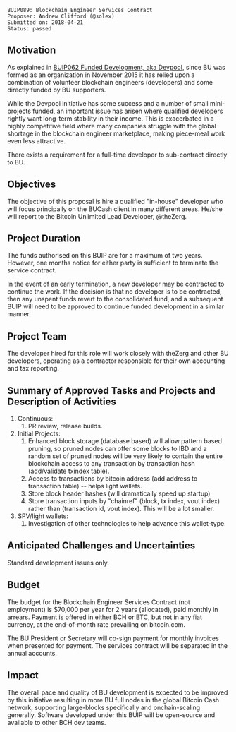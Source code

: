     BUIP089: Blockchain Engineer Services Contract
    Proposer: Andrew Clifford (@solex)
    Submitted on: 2018-04-21
    Status: passed

Motivation
----------

As explained in [BUIP062 Funded Development, aka
Devpool](https://bitco.in/forum/threads/buip062-funded-development-aka-devpool.2591/ "wikilink"),
since BU was formed as an organization in November 2015 it has relied
upon a combination of volunteer blockchain engineers (developers) and
some directly funded by BU supporters.

While the Devpool initiative has some success and a number of small
mini-projects funded, an important issue has arisen where qualified
developers rightly want long-term stability in their income. This is
exacerbated in a highly competitive field where many companies struggle
with the global shortage in the blockchain engineer marketplace, making
piece-meal work even less attractive.

There exists a requirement for a full-time developer to sub-contract
directly to BU.

Objectives
----------

The objective of this proposal is hire a qualified "in-house" developer
who will focus principally on the BUCash client in many different areas.
He/she will report to the Bitcoin Unlimited Lead Developer, @theZerg.

Project Duration
----------------

The funds authorised on this BUIP are for a maximum of two years.
However, one months notice for either party is sufficient to terminate
the service contract.

In the event of an early termination, a new developer may be contracted
to continue the work. If the decision is that no developer is to be
contracted, then any unspent funds revert to the consolidated fund, and
a subsequent BUIP will need to be approved to continue funded
development in a similar manner.

Project Team
------------

The developer hired for this role will work closely with theZerg and
other BU developers, operating as a contractor responsible for their own
accounting and tax reporting.

Summary of Approved Tasks and Projects and Description of Activities
--------------------------------------------------------------------

1.  Continuous:
    1.  PR review, release builds.
2.  Initial Projects:
    1.  Enhanced block storage (database based) will allow pattern based
        pruning, so pruned nodes can offer some blocks to IBD and a
        random set of pruned nodes will be very likely to contain the
        entire blockchain access to any transaction by transaction hash
        (add/validate txindex table).
    2.  Access to transactions by bitcoin address (add address to
        transaction table) -- helps light wallets.
    3.  Store block header hashes (will dramatically speed up startup)
    4.  Store transaction inputs by "chainref" (block, tx index, vout
        index) rather than (transaction id, vout index). This will be a
        lot smaller.
3.  SPV/light wallets:
    1.  Investigation of other technologies to help advance this
        wallet-type.

Anticipated Challenges and Uncertainties
----------------------------------------

Standard development issues only.

Budget
------

The budget for the Blockchain Engineer Services Contract (not
employment) is $70,000 per year for 2 years (allocated), paid monthly in
arrears. Payment is offered in either BCH or BTC, but not in any fiat
currency, at the end-of-month rate prevailing on bitcoin.com.

The BU President or Secretary will co-sign payment for monthly invoices
when presented for payment. The services contract will be separated in
the annual accounts.

Impact
------

The overall pace and quality of BU development is expected to be
improved by this initiative resulting in more BU full nodes in the
global Bitcoin Cash network, supporting large-blocks specifically and
onchain-scaling generally. Software developed under this BUIP will be
open-source and available to other BCH dev teams.
